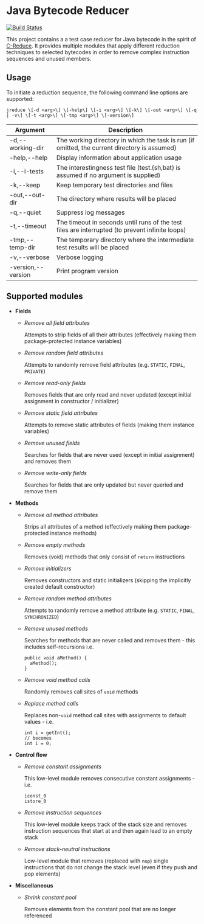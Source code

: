 # Java Bytecode Reducer
[![Build Status](https://travis-ci.org/jku-ssw/java-bytecode-reducer.svg?branch=master)](https://travis-ci.org/jku-ssw/java-bytecode-reducer)

This project contains a a test case reducer for Java bytecode in the spirit of [C-Reduce](https://github.com/csmith-project/creduce).
It provides multiple modules that apply different reduction techniques to selected bytecodes
in order to remove complex instruction sequences and unused members.

## Usage
To initiate a reduction sequence, the following command line options are supported:

`jreduce \[-d <arg>\] \[-help\] \[-i <arg>\] \[-k\] \[-out <arg>\] \[-q | -v\] \[-t <arg>\] \[-tmp <arg>\] \[-version\]`

| Argument                | Description                                                                                      |
|-------------------------|--------------------------------------------------------------------------------------------------|
| -d,--working-dir <arg>  | The working directory in which the task is run (if omitted, the current directory is assumed)    |
| -help,--help            | Display information about application usage                                                      |
| -i,--i-tests <arg>      | The interestingness test file (test.{sh,bat} is assumed if no argument is supplied)              |
| -k,--keep               | Keep temporary test directories and files                                                        |
| -out,--out-dir <arg>    | The directory where results will be placed                                                       |
| -q,--quiet              | Suppress log messages                                                                            |
| -t,--timeout <arg>      | The timeout in seconds until runs of the test files are interrupted (to prevent infinite loops)  |
| -tmp,--temp-dir <arg>   | The temporary directory where the intermediate test results will be placed                       |
| -v,--verbose            | Verbose logging                                                                                  |
| -version,--version      | Print program version                                                                            |

## Supported modules

* **Fields**

  * *Remove all field attributes*
      
    Attempts to strip fields of all their attributes (effectively making them package-protected instance variables)
  
  * *Remove random field attributes*
  
    Attempts to randomly remove field attributes (e.g. `STATIC`, `FINAL`, `PRIVATE`)
  
  * *Remove read-only fields*
    
    Removes fields that are only read and never updated (except initial assignment in constructor / initializer)
  
  * *Remove static field attributes*
  
    Attempts to remove static attributes of fields (making them instance variables)
  
  * *Remove unused fields*
  
    Searches for fields that are never used (except in initial assignment) and removes them
  
  * *Remove write-only fields*
  
    Searches for fields that are only updated but never queried and remove them

* **Methods**
  
  * *Remove all method attributes*
  
    Strips all attributes of a method (effectively making them package-protected instance methods)
  
  * *Remove empty methods*
  
    Removes (void) methods that only consist of `return` instructions
  
  * *Remove initializers*
  
    Removes constructors and static initializers (skipping the implicitly created default constructor)
  
  * *Remove random method attributes*
  
    Attempts to randomly remove a method attribute (e.g. `STATIC`, `FINAL`, `SYNCHRONIZED`)
  
  * *Remove unused methods*
    
    Searches for methods that are never called and removes them - this includes self-recursions i.e. 
    ```
    public void aMethod() {
      aMethod();
    }
    ```
    
  * *Remove void method calls*
  
    Randomly removes call sites of `void` methods
  
  * *Replace method calls*
  
    Replaces non-`void` method call sites with assignments to default values - i.e.
    ```
    int i = getInt();
    // becomes
    int i = 0;
    ```

* **Control flow**
  
  * *Remove constant assignments*
  
    This low-level module removes consecutive constant assignments - i.e.
    ```
    iconst_0
    istore_0
    ```
  
  * *Remove instruction sequences*
  
    This low-level module keeps track of the stack size and removes instruction sequences that start at and then again lead to an empty stack
  
  * *Remove stack-neutral instructions*

    Low-level module that removes (replaced with `nop`) single instructions that do not change the stack level (even if they push and pop elements)

* **Miscellaneous**
  
  * *Shrink constant pool*

    Removes elements from the constant pool that are no longer referenced

